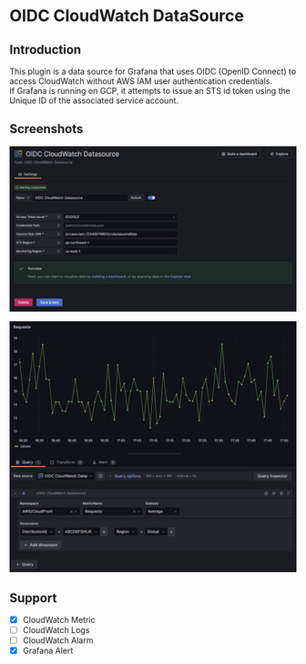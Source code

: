 # OIDC CloudWatch DataSource

## Introduction
This plugin is a data source for Grafana that uses OIDC (OpenID Connect) to access CloudWatch without AWS IAM user authentication credentials.  
If Grafana is running on GCP, it attempts to issue an STS id token using the Unique ID of the associated service account.

## Screenshots

![Configuration](https://github.com/arabian9ts/oidc-cloudwatch-datasource/raw/main/src/img/config.jpg)

![QueryEditor](https://github.com/arabian9ts/oidc-cloudwatch-datasource/raw/main/src/img/query.jpg)

## Support
- [x] CloudWatch Metric
- [ ] CloudWatch Logs
- [ ] CloudWatch Alarm
- [x] Grafana Alert
